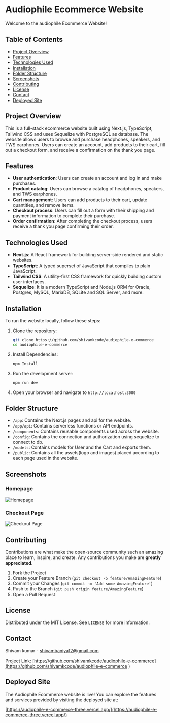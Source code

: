 # Audiophile Ecommerce Website

Welcome to the audiophile Ecommerce Website! 

## Table of Contents

- [Project Overview](#project-overview)
- [Features](#features)
- [Technologies Used](#technologies-used)
- [Installation](#installation)
- [Folder Structure](#folder-structure)
- [Screenshots](#screenshots)
- [Contributing](#contributing)
- [License](#license)
- [Contact](#contact)
- [Deployed Site](#deployed-site)

## Project Overview

This is a full-stack ecommerce website built using Next.js, TypeScript, Tailwind CSS and uses Sequelize with PostgreSQL as database. The website allows users to browse and purchase headphones, speakers, and TWS earphones. Users can create an account, add products to their cart, fill out a checkout form, and receive a confirmation on the thank you page.

## Features

- **User authentication**: Users can create an account and log in and make purchases.
- **Product catalog**: Users can browse a catalog of headphones, speakers, and TWS earphones.
- **Cart management**: Users can add products to their cart, update quantities, and remove items.
- **Checkout process**: Users can fill out a form with their shipping and payment information to complete their purchase.
- **Order confirmation**: After completing the checkout process, users receive a thank you page confirming their order. 

## Technologies Used

- **Next.js**: A React framework for building server-side rendered and static websites.
- **TypeScript**: A typed superset of JavaScript that compiles to plain JavaScript.
- **Tailwind CSS**: A utility-first CSS framework for quickly building custom user interfaces.
- **Sequelize**: It is a modern TypeScript and Node.js ORM for Oracle, Postgres, MySQL, MariaDB, SQLite and SQL Server, and more.

## Installation

To run the website locally, follow these steps:

1. Clone the repository:

   ```bash
   git clone https://github.com/shivamkcode/audiophile-e-commerce
   cd audiophile-e-commerce
   ```

2. Install Dependencies:

   ``` bash
   npm Install
   ```

3. Run the development server:

   ``` bash
   npm run dev
   ```

4. Open your browser and navigate to `http://localhost:3000`



## Folder Structure

- `/app`: Contains the Next.js pages and api for the website.
- `/app/api`: Contains serverless functions or API endpoints.
- `/components`: Contains reusable components used across the website.
- `/config`: Contains the connection and authorization using sequelize to connect to db.
- `/models`: Contains models for User and the Cart and exports them.
- `/public`: Contains all the assets(logo and images) placed according to each page used in the website.

## Screenshots

### Homepage

![Homepage](https://res.cloudinary.com/ddmxmmot6/image/upload/v1734921275/audiophile-e-commerce-three.vercel.app__dkoi5x.png)

### Checkout Page

![Checkout Page](https://res.cloudinary.com/ddmxmmot6/image/upload/v1735239039/audiophile-e-commerce-three.vercel.app_checkout_nlgjvn.png)

## Contributing

Contributions are what make the open-source community such an amazing place to learn, inspire, and create. Any contributions you make are **greatly appreciated**.

1. Fork the Project
2. Create your Feature Branch (`git checkout -b feature/AmazingFeature`)
3. Commit your Changes (`git commit -m 'Add some AmazingFeature'`)
4. Push to the Branch (`git push origin feature/AmazingFeature`)
5. Open a Pull Request

## License

Distributed under the MIT License. See `LICENSE` for more information.

## Contact

Shivam kumar - [shivambaniya12@gmail.com](mailto:ShivamBaniya12@gmail.com)

Project Link: [https://github.com/shivamkcode/audiophile-e-commerce](https://github.com/shivamkcode/audiophile-e-commerce )

## Deployed Site

The Audiophile Ecommerce website is live! You can explore the features and services provided by visiting the deployed site at:

[https://audiophile-e-commerce-three.vercel.app/](https://audiophile-e-commerce-three.vercel.app/)